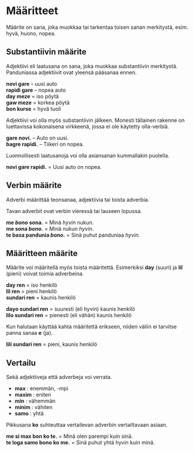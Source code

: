 # Määritteet

Määrite on sana, joka muokkaa tai tarkentaa toisen sanan merkitystä, esim. hyvä, huono, nopea.

## Substantiivin määrite

Adjektiivi eli laatusana on sana, joka muokkaa substantiivin merkitystä. Panduniassa adjektiivit ovat yleensä pääsanaa ennen.

**novi gare**
– uusi auto  
**rapidi gare**
– nopea auto  
**day meze**
= iso pöytä  
**gaw meze**
= korkea pöytä  
**bon kurse**
= hyvä tuoli

Adjektiivi voi olla myös substantiivin jälkeen.
Monesti tällainen rakenne on luettavissa kokonaisena virkkeenä, jossa ei ole käytetty olla-verbiä.

**gare novi.**
– Auto on uusi.  
**bagre rapidi.**
– Tiikeri on nopea.

Luonnollisesti laatusanoja voi olla asiansanan kummallakin puolella.

**novi gare rapidi.**
= Uusi auto on nopea.

## Verbin määrite

Adverbi määrittää teonsanaa, adjektiivia tai toista adverbia.

Tavan adverbit ovat verbin vieressä tai lauseen lopussa.

**me _bono_ sona.**
= Minä _hyvin_ nukun.  
**me sona _bono_.**
= Minä nukun _hyvin_.  
**te baxa pandunia _bono_.**
= Sinä puhut panduniaa _hyvin_.


## Määritteen määrite

Määrite voi määritellä myös toista määritettä. Esimerkiksi **day** (suuri) ja **lil** (pieni) voivat toimia adverbeina.

**day ren**
= iso henkilö  
**lil ren**
= pieni henkilö  
**sundari ren**
= kaunis henkilö

**dayo sundari ren**
= suuresti (eli hyvin) kaunis henkilö  
**lilo sundari ren**
= pienesti (eli vähän) kaunis henkilö

Kun halutaan käyttää kahta määritettä erikseen,
niiden väliin ei tarvitse panna sanaa **e** (ja).

**lili sundari ren**
= pieni, kaunis henkilö


## Vertailu

Sekä adjektiiveja että adverbeja voi verrata.

- **max** : enemmän, -mpi
- **maxim** : eniten
- **min** : vähemmän
- **minim** : vähiten
- **samo** : yhtä

Pikkusana **ko** suhteuttaa vertailevan adverbin vertailtavaan asiaan.

**me si max bon ko te.**
= Minä olen parempi kuin sinä.  
**te loga samo bono ko me.**
= Sinä puhut yhtä hyvin kuin minä.

